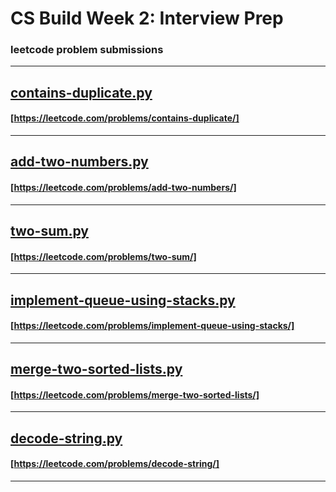 # CS Build Week 2: Interview Prep


### leetcode problem submissions  
---  
## [contains-duplicate.py](https://github.com/CSLSDS/CS-Build-Week-2/blob/cs/contains-duplicate.py "contains-duplicate.py")  
#### [https://leetcode.com/problems/contains-duplicate/]   
---  
## [add-two-numbers.py](https://github.com/CSLSDS/CS-Build-Week-2/blob/cs/add-two-numbers.py "add-two-numbers.py")  
#### [https://leetcode.com/problems/add-two-numbers/]  
---  
## [two-sum.py](https://github.com/CSLSDS/CS-Build-Week-2/blob/cs/two-sum.py "two-sum.py")  
#### [https://leetcode.com/problems/two-sum/]  
---  
## [implement-queue-using-stacks.py](https://github.com/CSLSDS/CS-Build-Week-2/blob/cs/implement-queue-using-stacks.py "implement-queue-using-stacks.py")  
#### [https://leetcode.com/problems/implement-queue-using-stacks/]  
---  
## [merge-two-sorted-lists.py](https://github.com/CSLSDS/CS-Build-Week-2/blob/cs/merge-two-sorted-lists.py "merge-two-sorted-lists.py")  
#### [https://leetcode.com/problems/merge-two-sorted-lists/]  
---  
## [decode-string.py](https://github.com/CSLSDS/CS-Build-Week-2/blob/cs/decode-string.py "decode-string.py")  
#### [https://leetcode.com/problems/decode-string/]   
---  
